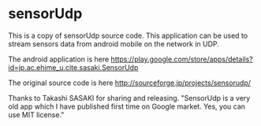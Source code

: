sensorUdp
=========

This is a copy of sensorUdp source code.
This application can be used to stream sensors data from android mobile on the network in UDP.

The android application is here https://play.google.com/store/apps/details?id=jp.ac.ehime_u.cite.sasaki.SensorUdp

The original source code is here http://sourceforge.jp/projects/sensorudp/

Thanks to Takashi SASAKI for sharing and releasing.
"SensorUdp is a very old app which I have published first time on Google market.
Yes, you can use MIT license."
